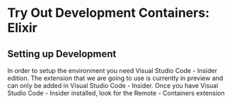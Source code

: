 # Try Out Development Containers: Elixir

## Setting up Development
In order to setup the environment you need Visual Studio Code - Insider edition. The extension that we are going to use is currently in
preview and can only be added in Visual Studio Code - Insider. Once you have Visual Studio Code - Insider installed, look for the Remote - Containers extension

